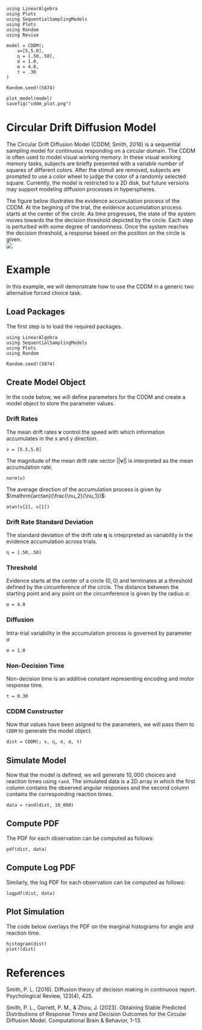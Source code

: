```@setup CDDM
using LinearAlgebra
using Plots
using SequentialSamplingModels
using Plots 
using Random
using Revise

model = CDDM(;
    ν=[5,5.0],
    η = [.50,.50],
    σ = 1.0,
    α = 4.0,
    τ = .30
)

Random.seed!(5874)

plot_model(model)
savefig("cddm_plot.png")
```
# Circular Drift Diffusion Model

The Circular Drift Diffusion Model (CDDM; Smith, 2016) is a sequential sampling model for continuous responding on a circular domain. The CDDM is often used to model visual working memory. In these visual working memory tasks, subjects are briefly presented with a variable number of squares of different colors. After the stimuli are removed, subjects are prompted to use a color wheel to judge the color of a randomly selected square. Currently, the model is restricted to a 2D disk, but future versions may support modeling diffusion processes in hyperspheres. 

The figure below illustrates the evidence accumulation process of the CDDM. At the begining of the trial, the evidence accumulation process starts at the center of the circle. As time progresses, the state of the system moves towards the the decision threshold depicted by the circle. Each step is perturbed with some degree of randomness. Once the system reaches the decision threshold, a response based on the position on the circle is given.  
![](cddm_plot.png)

# Example
In this example, we will demonstrate how to use the CDDM in a generic two alternative forced choice task. 

## Load Packages
The first step is to load the required packages.

```@example CDDM
using LinearAlgebra
using SequentialSamplingModels
using Plots 
using Random

Random.seed!(5874)
```
## Create Model Object
In the code below, we will define parameters for the CDDM and create a model object to store the parameter values. 

### Drift Rates

The mean drift rates $\boldsymbol{\nu}$ control the speed with which information accumulates in the x and y direction.

```@example CDDM
ν = [5.5,5.0]
```
The magnitude of the mean drift rate vector $||\boldsymbol{\nu}||$ is interpreted as the mean accumulation rate.

```@example CDDM
norm(ν)
```
The average direction of the accumulation process is given by $\mathrm{arctan}(\frac{\nu_2}{\nu_1})$:
```@example CDDM
atan(ν[2], ν[1])
```

### Drift Rate Standard Deviation

The standard deviation of the drift rate $\boldsymbol{\eta}$ is inteprpreted as variability in the evidence accumulation across trials. 

```@example CDDM 
η = [.50,.50]
```
### Threshold

Evidence starts at the center of a circle $(0,0)$ and terminates at a threshold defined by the circumference of the circle. The distance between the starting point and any point on the circumference is given by the radius $\alpha$:
```@example CDDM 
α = 4.0
```
### Diffusion

Intra-trial variability in the accumulation process is governed by parameter $\sigma$
```@example CDDM 
σ = 1.0
```

### Non-Decision Time

Non-decision time is an additive constant representing encoding and motor response time. 
```@example CDDM 
τ = 0.30
```
### CDDM Constructor 

Now that values have been asigned to the parameters, we will pass them to `CDDM` to generate the model object.

```@example CDDM 
dist = CDDM(; ν, η, σ, α, τ)
```
## Simulate Model

Now that the model is defined, we will generate $10,000$ choices and reaction times using `rand`. 
The simulated data is a 2D array in which the first column contains the observed angular responses and the second column contains the corresponding reaction times.
 ```@example CDDM 
 data = rand(dist, 10_000)
```
## Compute PDF
The PDF for each observation can be computed as follows:
 ```@example CDDM 
pdf(dist, data)
```

## Compute Log PDF
Similarly, the log PDF for each observation can be computed as follows:

 ```@example CDDM 
logpdf(dist, data)
```

## Plot Simulation
The code below overlays the PDF on the marginal histograms for angle and reaction time.
 ```@example CDDM 
histogram(dist)
plot!(dist)
```
# References

Smith, P. L. (2016). Diffusion theory of decision making in continuous report. Psychological Review, 123(4), 425.

Smith, P. L., Garrett, P. M., & Zhou, J. (2023). Obtaining Stable Predicted Distributions of Response Times and Decision Outcomes for the Circular Diffusion Model. 
Computational Brain & Behavior, 1-13.